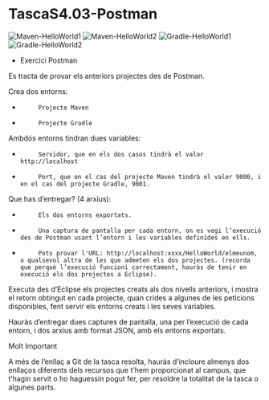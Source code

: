 # TascaS4.03-Postman

![Maven-HelloWorld1](https://user-images.githubusercontent.com/100026204/192506325-7e0771e8-a08e-4531-8bf3-9daac65a82bb.PNG)
![Maven-HelloWorld2](https://user-images.githubusercontent.com/100026204/192506328-b35dc641-e348-489d-99c1-97349ae16ff1.PNG)
![Gradle-HelloWorld1](https://user-images.githubusercontent.com/100026204/192506344-2d20a47a-eb26-45d9-ad1c-994642369e96.PNG)
![Gradle-HelloWorld2](https://user-images.githubusercontent.com/100026204/192506346-f00e21fa-e06c-4db6-8ce2-9a34982134e3.PNG)

- Exercici Postman

Es tracta de provar els anteriors projectes des de Postman.

Crea dos entorns:

-          Projecte Maven

-          Projecte Gradle

 

Ambdós entorns tindran dues variables:

-          Servidor, que en els dos casos tindrà el valor http://localhost

-          Port, que en el cas del projecte Maven tindrà el valor 9000, i en el cas del projecte Gradle, 9001.

 

Que has d’entregar? (4 arxius):

-          Els dos entorns exportats.

-          Una captura de pantalla per cada entorn, on es vegi l’execució des de Postman usant l’entorn i les variables definides en ells.

-          Pots provar l'URL: http://localhost:xxxx/HelloWorld/elmeunom, o qualsevol altra de les que admeten els dos projectes. (recorda que perquè l’execució funcioni correctament, hauràs de tenir en execució els dos projectes a Eclipse).

Executa des d’Eclipse els projectes creats als dos nivells anteriors, i mostra el retorn obtingut en cada projecte, quan crides a algunes de les peticions disponibles, fent servir els entorns creats i les seves variables.

Hauràs d’entregar dues captures de pantalla, una per l’execució de cada entorn, i dos arxius amb format JSON, amb els entorns exportats.

 

 Molt Important

A més de l’enllaç a Git de la tasca resolta, hauràs d’incloure almenys dos enllaços diferents dels recursos que t’hem proporcionat al campus, que t’hagin servit o ho haguessin pogut fer, per resoldre la totalitat de la tasca o algunes parts.
